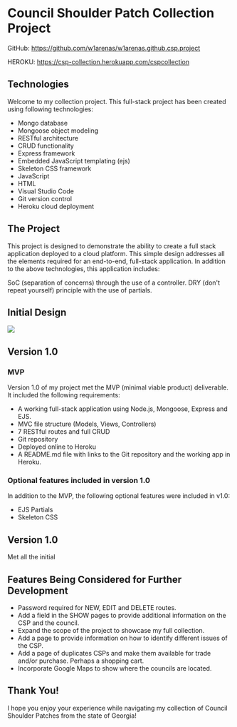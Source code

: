 # Council Shoulder Patch Collection Project

GitHub: <link><https://github.com/w1arenas/w1arenas.github.csp.project>

HEROKU: <link><https://csp-collection.herokuapp.com/cspcollection>

## Technologies
Welcome to my collection project. This full-stack project has been created using following technologies:

- Mongo database
- Mongoose object modeling
- RESTful architecture
- CRUD functionality
- Express framework
- Embedded JavaScript templating (ejs)
- Skeleton CSS framework
- JavaScript
- HTML
- Visual Studio Code
- Git version control
- Heroku cloud deployment

## The Project
This project is designed to demonstrate the ability to create a full stack application deployed to a cloud platform.  This simple design addresses all the elements required for an end-to-end, full-stack application. In addition to the above technologies, this application includes:

 SoC (separation of concerns) through the use of a controller.
 DRY (don't repeat yourself) principle with the use of partials.

 ## Initial Design

![](/public/images/project-draft.png)

## Version 1.0

### MVP
Version 1.0 of my project met the MVP (minimal viable product) deliverable. It included the following requirements:
- A working full-stack application using Node.js, Mongoose, Express and EJS.
- MVC file structure (Models, Views, Controllers)
- 7 RESTful routes and full CRUD
- Git repository
- Deployed online to Heroku
- A README.md file with links to the Git repository and the working app in Heroku.

### Optional features included in version 1.0
In addition to the MVP, the following optional features were included in v1.0:
- EJS Partials
- Skeleton CSS


## Version 1.0
Met all the initial 

## Features Being Considered for Further Development
- Password required for NEW, EDIT and DELETE routes.
- Add a field in the SHOW pages to provide additional information on the CSP and the council.
- Expand the scope of the project to showcase my full collection.
- Add a page to provide information on how to identify different issues of the CSP.
- Add a page of duplicates CSPs and make them available for trade and/or purchase. Perhaps a shopping cart.
- Incorporate Google Maps to show where the councils are located.

## Thank You!
I hope you enjoy your experience while navigating my collection of Council Shoulder Patches from the state of Georgia!
